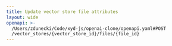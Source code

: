```yaml
---
title: Update vector store file attributes
layout: wide
openapi: >-
  /Users/zdunecki/Code/xyd-js/openai-clone/openapi.yaml#POST
  /vector_stores/{vector_store_id}/files/{file_id}
---
```


